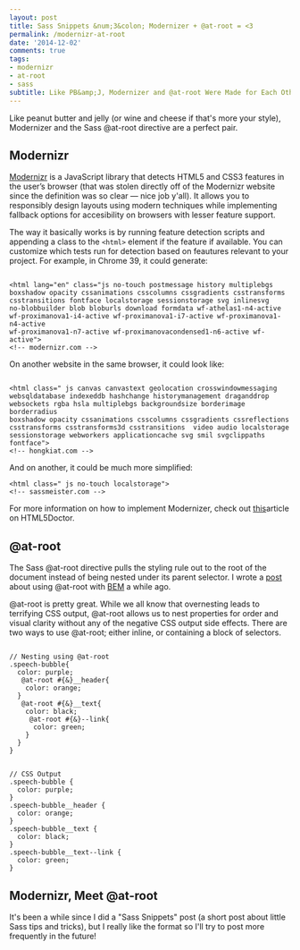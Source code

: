 ```yaml
---
layout: post
title: Sass Snippets &num;3&colon; Modernizer + @at-root = <3
permalink: /modernizr-at-root
date: '2014-12-02'
comments: true
tags:
- modernizr
- at-root
- sass
subtitle: Like PB&amp;J, Modernizer and @at-root Were Made for Each Other. 
---
```


Like peanut butter and jelly (or wine and cheese if that's more your style), Modernizer and the Sass @at-root directive are a perfect pair.

## Modernizr
[Modernizr](http://modernizr.com/) is a JavaScript library that detects HTML5 and CSS3 features in the user’s browser (that was stolen directly off of the Modernizr website since the definition was so clear &mdash; nice job y'all). It allows you to responsibly design layouts using modern techniques while implementing fallback options for accesibility on browsers with lesser feature support. 

The way it basically works is by running feature detection scripts and appending a class to the `<html>` element if the feature if available. You can customize which tests run for detection based on feautures relevant to your project. For example, in Chrome 39, it could generate:

<pre class="syntax--html"><code>
&lt;html lang="en" class="js no-touch postmessage history multiplebgs 
boxshadow opacity cssanimations csscolumns cssgradients csstransforms 
csstransitions fontface localstorage sessionstorage svg inlinesvg 
no-blobbuilder blob bloburls download formdata wf-athelas1-n4-active 
wf-proximanova1-i4-active wf-proximanova1-i7-active wf-proximanova1-n4-active 
wf-proximanova1-n7-active wf-proximanovacondensed1-n6-active wf-active"&gt;
&lt;!-- modernizr.com --&gt;
</code></pre>

On another website in the same browser, it could look like:

<pre class="syntax--html"><code>
&lt;html class=" js canvas canvastext geolocation crosswindowmessaging 
websqldatabase indexeddb hashchange historymanagement draganddrop 
websockets rgba hsla multiplebgs backgroundsize borderimage borderradius 
boxshadow opacity cssanimations csscolumns cssgradients cssreflections 
csstransforms csstransforms3d csstransitions  video audio localstorage 
sessionstorage webworkers applicationcache svg smil svgclippaths fontface"&gt;
&lt;!-- hongkiat.com --&gt;
</code></pre>

And on another, it could be much more simplified:
<pre class="syntax--html"><code>&lt;html class=" js no-touch localstorage"&gt;
&lt;!-- sassmeister.com --&gt;
</code></pre>

<aside>For more information on how to implement Modernizer, check out <a href="http://html5doctor.com/using-modernizr-to-detect-html5-features-and-provide-fallbacks/">this</a>article on HTML5Doctor.</aside>

## @at-root

The Sass @at-root directive pulls the styling rule out to the root of the document instead of being nested under its parent selector. I wrote a [post](http://una.github.io/2013/10/15/sass-3-3-at-root-bem.html) about using @at-root with [BEM](https://bem.info/) a while ago. 

@at-root is pretty great. While we all know that overnesting leads to terrifying CSS output, @at-root allows us to nest properties for order and visual clarity without any of the negative CSS output side effects. There are two ways to use @at-root; either inline, or containing a block of selectors.

<pre class="syntax--scss"><code>
// Nesting using @at-root
.speech-bubble{
  color: purple;
   @at-root #{&}__header{
    color: orange;
  }
   @at-root #{&}__text{
    color: black;
     @at-root #{&}--link{
      color: green;
    }
  }
}
</code></pre>

<pre class="syntax--css"><code>
// CSS Output
.speech-bubble {
  color: purple;
}
.speech-bubble__header {
  color: orange;
}
.speech-bubble__text {
  color: black;
}
.speech-bubble__text--link {
  color: green;
}
</code></pre>

## Modernizr, Meet @at-root

<aside>It's been a while since I did a "Sass Snippets" post (a short post about little Sass tips and tricks), but I really like the format so I'll try to post more frequently in the future!</aside>

